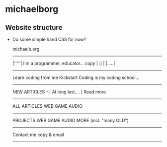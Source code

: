 # michaelborg


## Website structure

- Do some simple hand CSS for now?


    michaelb.org

    -----------------------------------------

    |'''''|  I'm a programmer, educator... copy
    | :)  |
    |.....|

    -----------------------------------------

    Learn coding from me
            Kickstart Coding is my coding school...

    -----------------------------------------

    NEW ARTICLES
        - | At long last....          | Read more

    -----------------------------------------

    ALL ARTICLES
       WEB       GAME    AUDIO

    -----------------------------------------

    PROJECTS
        WEB      GAME    AUDIO     MORE (incl. "many OLD")

    -----------------------------------------

    Contact me copy & email

    -----------------------------------------



